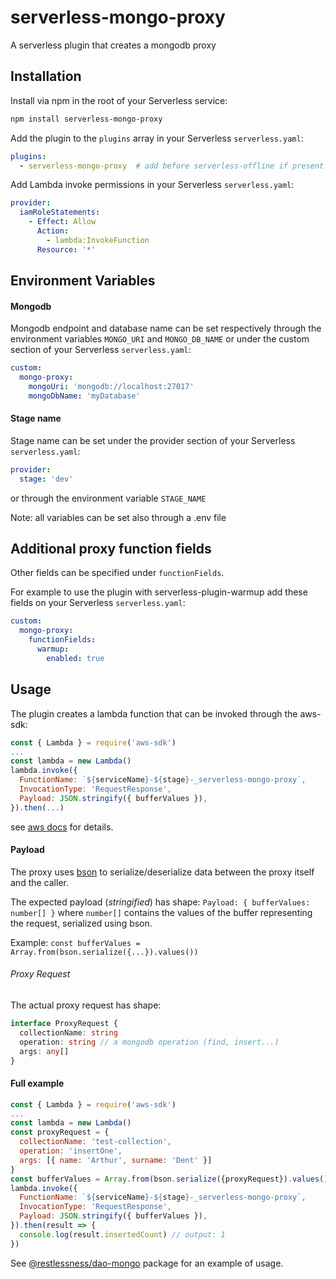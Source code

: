 # serverless-mongo-proxy

A serverless plugin that creates a mongodb proxy

## Installation

Install via npm in the root of your Serverless service:
```sh
npm install serverless-mongo-proxy
```

Add the plugin to the `plugins` array in your Serverless `serverless.yaml`:
```yaml
plugins:
  - serverless-mongo-proxy  # add before serverless-offline if present
```

Add Lambda invoke permissions in your Serverless `serverless.yaml`:
```yaml
provider:
  iamRoleStatements:
    - Effect: Allow
      Action:
        - lambda:InvokeFunction
      Resource: '*'
```

## Environment Variables

#### Mongodb
Mongodb endpoint and database name can be set respectively through the environment variables
`MONGO_URI` and `MONGO_DB_NAME` or under the custom section of your Serverless `serverless.yaml`:
```yaml
custom:
  mongo-proxy:
    mongoUri: 'mongodb://localhost:27017'
    mongoDbName: 'myDatabase'
```

#### Stage name
Stage name can be set under the provider section of your Serverless `serverless.yaml`:
```yaml
provider:
  stage: 'dev'
```
or through the environment variable `STAGE_NAME` 

Note: all variables can be set also through a .env file

## Additional proxy function fields
Other fields can be specified under `functionFields`.

For example to use the plugin with serverless-plugin-warmup add these fields on your
Serverless `serverless.yaml`:
```yaml
custom:
  mongo-proxy:
    functionFields:
      warmup:
        enabled: true
```

## Usage
The plugin creates a lambda function that can be invoked through the aws-sdk:
```js
const { Lambda } = require('aws-sdk')
...
const lambda = new Lambda()
lambda.invoke({
  FunctionName: `${serviceName}-${stage}-_serverless-mongo-proxy`,
  InvocationType: 'RequestResponse',
  Payload: JSON.stringify({ bufferValues }),
}).then(...)
```
see [aws docs](https://docs.aws.amazon.com/AWSJavaScriptSDK/latest/AWS/Lambda.html#invoke-property) for details.

#### Payload
The proxy uses [bson](https://www.npmjs.com/package/bson) to serialize/deserialize data between the proxy itself
and the caller.

The expected payload (_stringified_) has shape: `Payload: { bufferValues: number[] }` where `number[]`
contains the values of the buffer representing the request, serialized using bson.

Example: `const bufferValues = Array.from(bson.serialize({...}).values())` 

###### Proxy Request
The actual proxy request has shape:

```typescript
interface ProxyRequest {
  collectionName: string
  operation: string // a mongodb operation (find, insert...)
  args: any[]
}
```

#### Full example
```js
const { Lambda } = require('aws-sdk')
...
const lambda = new Lambda()
const proxyRequest = {
  collectionName: 'test-collection',
  operation: 'insertOne',
  args: [{ name: 'Arthur', surname: 'Dent' }]
}
const bufferValues = Array.from(bson.serialize({proxyRequest}).values())
lambda.invoke({
  FunctionName: `${serviceName}-${stage}-_serverless-mongo-proxy`,
  InvocationType: 'RequestResponse',
  Payload: JSON.stringify({ bufferValues }),
}).then(result => {
  console.log(result.insertedCount) // output: 1
})
```

See [@restlessness/dao-mongo](https://www.npmjs.com/package/@restlessness/dao-mongo) package for an example of usage.
